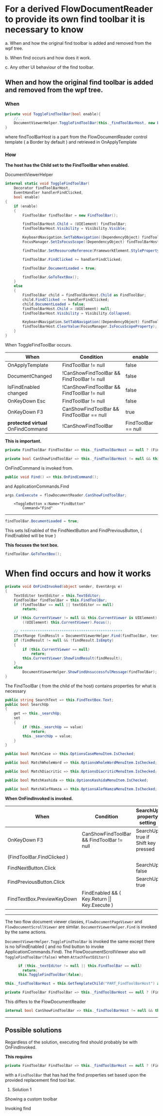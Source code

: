 # For a derived FlowDocumentReader to provide its own find toolbar it is necessary to know

a. When and how the original find toolbar is added and removed from the wpf tree.

b. When find occurs and how does it work.

c. Any other UI behaviour of the find toolbar.

## When and how the original find toolbar is added and removed from the wpf tree.

### When

```C#
private void ToggleFindToolBar(bool enable){
    //...
    DocumentViewerHelper.ToggleFindToolBar(this._findToolBarHost, new EventHandler(this.OnFindInvoked), enable);
}
```

where findToolBarHost is a part from the FlowDocumentReader control template ( a Border by default ) and retrieved in OnApplyTemplate

### How

**The host has the Child set to the FindToolBar when enabled.**

DocumentViewerHelper

```C#
internal static void ToggleFindToolBar(
    Decorator findToolBarHost,
    EventHandler handlerFindClicked,
    bool enable)
{
    if (enable)
    {
        FindToolBar findToolBar = new FindToolBar();

        findToolBarHost.Child = (UIElement) findToolBar;
        findToolBarHost.Visibility = Visibility.Visible;

        KeyboardNavigation.SetTabNavigation((DependencyObject) findToolBarHost, KeyboardNavigationMode.Continue);
        FocusManager.SetIsFocusScope((DependencyObject) findToolBarHost, true);

        findToolBar.SetResourceReference(FrameworkElement.StyleProperty, (object) DocumentViewerHelper.FindToolBarStyleKey);

        findToolBar.FindClicked += handlerFindClicked;

        findToolBar.DocumentLoaded = true;

        findToolBar.GoToTextBox();
    }
    else
    {
        FindToolBar child = findToolBarHost.Child as FindToolBar;
        child.FindClicked -= handlerFindClicked;
        child.DocumentLoaded = false;
        findToolBarHost.Child = (UIElement) null;
        findToolBarHost.Visibility = Visibility.Collapsed;

        KeyboardNavigation.SetTabNavigation((DependencyObject) findToolBarHost, KeyboardNavigationMode.None);
        findToolBarHost.ClearValue(FocusManager.IsFocusScopeProperty);
    }
}

```

When ToggleFindToolBar occurs.

| When                                | Condition                                  | enable              |
| ----------------------------------- | ------------------------------------------ | ------------------- |
| OnApplyTemplate                     | FindToolBar != null                        | false               |
| DocumentChanged                     | !CanShowFindToolBar && FindToolBar != null | false               |
| IsFindEnabled changed               | !CanShowFindToolBar && FindToolBar != null | false               |
| OnKeyDown Esc                       | FindToolBar != null                        | false               |
| OnKeyDown F3                        | CanShowFindToolBar && FindToolBar == null  | true                |
| **protected virtual** OnFindCommand | !CanShowFindToolBar                        | FindToolBar == null |

**This is important.**

```C#
private FindToolBar FindToolBar => this._findToolBarHost == null ? (FindToolBar) null : this._findToolBarHost.Child as FindToolBar;
```

```C#
private bool CanShowFindToolBar => this._findToolBarHost != null && this.IsFindEnabled && this.Document != null;
```

OnFindCommand is invoked from.

```C#
public void Find() => this.OnFindCommand();
```

and ApplicationCommands.Find

```C#
args.CanExecute = flowDocumentReader.CanShowFindToolBar;
```

```xaml
    <ToggleButton x:Name="FindButton"
        Command="Find"
```

---

```C#
findToolBar.DocumentLoaded = true;
```

This sets IsEnabled of the FindNextButton and FindPreviousButton, ( FindEnabled will be true )

**This focuses the text box.**

```C#
findToolBar.GoToTextBox();
```

# When find occurs and how it works

```C#
private void OnFindInvoked(object sender, EventArgs e)
{
    TextEditor textEditor = this.TextEditor;
    FindToolBar findToolBar = this.FindToolBar;
    if (findToolBar == null || textEditor == null)
        return;

    if (this.CurrentViewer != null && this.CurrentViewer is UIElement)
        ((UIElement) this.CurrentViewer).Focus();

    // ***********************************************
    ITextRange findResult = DocumentViewerHelper.Find(findToolBar, textEditor, textEditor.TextView, textEditor.TextView);
    if (findResult != null && !findResult.IsEmpty)
    {
        if (this.CurrentViewer == null)
            return;
        this.CurrentViewer.ShowFindResult(findResult);
    }
    else
        DocumentViewerHelper.ShowFindUnsuccessfulMessage(findToolBar);
}
```

The FindToolBar ( from the child of the host) contains properties for what is necessary

```C#
public string SearchText => this.FindTextBox.Text;
public bool SearchUp
{
    get => this._searchUp;
    set
    {
        if (this._searchUp == value)
            return;
        this._searchUp = value;
    }
}

public bool MatchCase => this.OptionsCaseMenuItem.IsChecked;

public bool MatchWholeWord => this.OptionsWholeWordMenuItem.IsChecked;

public bool MatchDiacritic => this.OptionsDiacriticMenuItem.IsChecked;

public bool MatchKashida => this.OptionsKashidaMenuItem.IsChecked;

public bool MatchAlefHamza => this.OptionsAlefHamzaMenuItem.IsChecked;
```

**When OnFindInvoked is invoked.**

| When                       | Condition                                      | SearchUp property setting          |
| -------------------------- | ---------------------------------------------- | ---------------------------------- |
| OnKeyDown F3               | CanShowFindToolBar && FindToolBar != null      | SearchUp true if Shift key pressed |
| (FindToolBar.FindClicked ) |                                                |                                    |
| FindNextButton.Click       |                                                | SearchUp false                     |
| FindPreviousButton.Click   |                                                | SearchUp true                      |
| FindTextBox.PreviewKeyDown | FindEnabled && ( Key.Return \|\| Key.Execute ) |                                    |

---

The two flow document viewer classes, `FlowDocumentPageViewer` and `FlowDocumentScrollViewer` are similar. `DocumentViewerHelper.Find` is invoked by the same actions.

`DocumentViewerHelper.ToggleFindToolBar` is invoked the same except there is no IsFindEnabled ( and no find button to invoke ApplicationCommands.Find).
The FlowDocumentScrollViewer also will `ToggleFindToolBar(false)` when `AttachTextEditor()`

```C#
      if (this._textEditor != null || this.FindToolBar == null)
        return;
      this.ToggleFindToolBar(false);
```

```C#
this._findToolBarHost = this.GetTemplateChild("PART_FindToolBarHost") as Decorator; // again by default is a Border

private FindToolBar FindToolBar => this._findToolBarHost == null ? (FindToolBar) null : this._findToolBarHost.Child as FindToolBar;
```

This differs to the FlowDocumentReader

```C#
internal bool CanShowFindToolBar => this._findToolBarHost != null && this.Document != null && this._textEditor != null;
```

---

## Possible solutions

Regardless of the solution, executing find should probably be with OnFindInvoked.

**This requires**

```C#
private FindToolBar FindToolBar => this._findToolBarHost == null ? (FindToolBar) null : this._findToolBarHost.Child as FindToolBar;
```

with a `FindToolBar` that has had the find properties set based upon the provided replacement find tool bar.

1. Solution 1

Showing a custom toolbar

Invoking find
